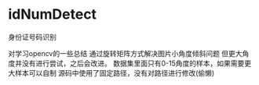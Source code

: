 # idNumDetect
身份证号码识别

对学习opencv的一些总结
通过旋转矩阵方式解决图片小角度倾斜问题
但更大角度并没有进行尝试，之后会改进。
数据集里面只有0-15角度的样本，如果需要更大样本可以自制
源码中使用了固定路径，没有对路径进行修改(偷懒)
